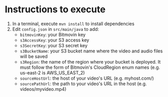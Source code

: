# Instructions to execute
1. In a terminal, execute `mvn install` to install dependencies
2. Edit `config.json` in `src/main/java` to add:
	* `bitmovinKey`: your Bitmovin key
	* `s3AccessKey`: your S3 access key
	* `s3SecretKey`: your S3 secret key
	* `s3BucketName`: your S3 bucket name where the video and audio files will be saved
	* `s3Region`: the name of the region where your bucket is deployed. It must follow the form of Bitmovin's CloudRegion enum names (e.g. us-east-2 is AWS_US_EAST_2)
	* `sourceHostUrl`: the host of your video's URL (e.g. myhost.com/)
	* `sourcePathUrl`: the path to your video's URL in the host (e.g. videos/myvideo.mp4)
